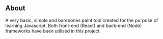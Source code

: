 ## About

A very basic, simple and barebones paint tool created for the purpose of learning Javascript. 
Both front-end (React) and back-end (Node) frameworks have been utilised in this project.